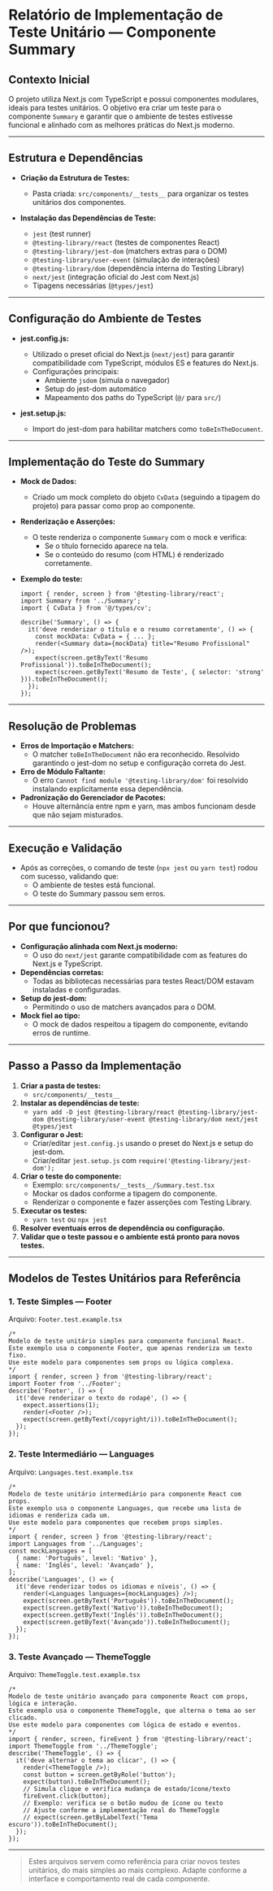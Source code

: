 # Relatório de Implementação de Teste Unitário — Componente Summary

## Contexto Inicial
O projeto utiliza Next.js com TypeScript e possui componentes modulares, ideais para testes unitários. O objetivo era criar um teste para o componente `Summary` e garantir que o ambiente de testes estivesse funcional e alinhado com as melhores práticas do Next.js moderno.

---

## Estrutura e Dependências
- **Criação da Estrutura de Testes:**
  - Pasta criada: `src/components/__tests__` para organizar os testes unitários dos componentes.

- **Instalação das Dependências de Teste:**
  - `jest` (test runner)
  - `@testing-library/react` (testes de componentes React)
  - `@testing-library/jest-dom` (matchers extras para o DOM)
  - `@testing-library/user-event` (simulação de interações)
  - `@testing-library/dom` (dependência interna do Testing Library)
  - `next/jest` (integração oficial do Jest com Next.js)
  - Tipagens necessárias (`@types/jest`)

---

## Configuração do Ambiente de Testes
- **jest.config.js:**
  - Utilizado o preset oficial do Next.js (`next/jest`) para garantir compatibilidade com TypeScript, módulos ES e features do Next.js.
  - Configurações principais:
    - Ambiente `jsdom` (simula o navegador)
    - Setup do jest-dom automático
    - Mapeamento dos paths do TypeScript (`@/` para `src/`)

- **jest.setup.js:**
  - Import do jest-dom para habilitar matchers como `toBeInTheDocument`.

---

## Implementação do Teste do Summary
- **Mock de Dados:**
  - Criado um mock completo do objeto `CvData` (seguindo a tipagem do projeto) para passar como prop ao componente.

- **Renderização e Asserções:**
  - O teste renderiza o componente `Summary` com o mock e verifica:
    - Se o título fornecido aparece na tela.
    - Se o conteúdo do resumo (com HTML) é renderizado corretamente.

- **Exemplo do teste:**
  ```tsx
  import { render, screen } from '@testing-library/react';
  import Summary from '../Summary';
  import { CvData } from '@/types/cv';

  describe('Summary', () => {
    it('deve renderizar o título e o resumo corretamente', () => {
      const mockData: CvData = { ... };
      render(<Summary data={mockData} title="Resumo Profissional" />);
      expect(screen.getByText('Resumo Profissional')).toBeInTheDocument();
      expect(screen.getByText('Resumo de Teste', { selector: 'strong' })).toBeInTheDocument();
    });
  });
  ```

---

## Resolução de Problemas
- **Erros de Importação e Matchers:**
  - O matcher `toBeInTheDocument` não era reconhecido. Resolvido garantindo o jest-dom no setup e configuração correta do Jest.
- **Erro de Módulo Faltante:**
  - O erro `Cannot find module '@testing-library/dom'` foi resolvido instalando explicitamente essa dependência.
- **Padronização do Gerenciador de Pacotes:**
  - Houve alternância entre npm e yarn, mas ambos funcionam desde que não sejam misturados.

---

## Execução e Validação
- Após as correções, o comando de teste (`npx jest` ou `yarn test`) rodou com sucesso, validando que:
  - O ambiente de testes está funcional.
  - O teste do Summary passou sem erros.

---

## Por que funcionou?
- **Configuração alinhada com Next.js moderno:**
  - O uso do `next/jest` garante compatibilidade com as features do Next.js e TypeScript.
- **Dependências corretas:**
  - Todas as bibliotecas necessárias para testes React/DOM estavam instaladas e configuradas.
- **Setup do jest-dom:**
  - Permitindo o uso de matchers avançados para o DOM.
- **Mock fiel ao tipo:**
  - O mock de dados respeitou a tipagem do componente, evitando erros de runtime.

---

## Passo a Passo da Implementação

1. **Criar a pasta de testes:**
   - `src/components/__tests__`
2. **Instalar as dependências de teste:**
   - `yarn add -D jest @testing-library/react @testing-library/jest-dom @testing-library/user-event @testing-library/dom next/jest @types/jest`
3. **Configurar o Jest:**
   - Criar/editar `jest.config.js` usando o preset do Next.js e setup do jest-dom.
   - Criar/editar `jest.setup.js` com `require('@testing-library/jest-dom');`
4. **Criar o teste do componente:**
   - Exemplo: `src/components/__tests__/Summary.test.tsx`
   - Mockar os dados conforme a tipagem do componente.
   - Renderizar o componente e fazer asserções com Testing Library.
5. **Executar os testes:**
   - `yarn test` ou `npx jest`
6. **Resolver eventuais erros de dependência ou configuração.**
7. **Validar que o teste passou e o ambiente está pronto para novos testes.**

---

## Modelos de Testes Unitários para Referência

### 1. Teste Simples — Footer
Arquivo: `Footer.test.example.tsx`
```tsx
/*
Modelo de teste unitário simples para componente funcional React.
Este exemplo usa o componente Footer, que apenas renderiza um texto fixo.
Use este modelo para componentes sem props ou lógica complexa.
*/
import { render, screen } from '@testing-library/react';
import Footer from '../Footer';
describe('Footer', () => {
  it('deve renderizar o texto do rodapé', () => {
    expect.assertions(1);
    render(<Footer />);
    expect(screen.getByText(/copyright/i)).toBeInTheDocument();
  });
});
```

### 2. Teste Intermediário — Languages
Arquivo: `Languages.test.example.tsx`
```tsx
/*
Modelo de teste unitário intermediário para componente React com props.
Este exemplo usa o componente Languages, que recebe uma lista de idiomas e renderiza cada um.
Use este modelo para componentes que recebem props simples.
*/
import { render, screen } from '@testing-library/react';
import Languages from '../Languages';
const mockLanguages = [
  { name: 'Português', level: 'Nativo' },
  { name: 'Inglês', level: 'Avançado' },
];
describe('Languages', () => {
  it('deve renderizar todos os idiomas e níveis', () => {
    render(<Languages languages={mockLanguages} />);
    expect(screen.getByText('Português')).toBeInTheDocument();
    expect(screen.getByText('Nativo')).toBeInTheDocument();
    expect(screen.getByText('Inglês')).toBeInTheDocument();
    expect(screen.getByText('Avançado')).toBeInTheDocument();
  });
});
```

### 3. Teste Avançado — ThemeToggle
Arquivo: `ThemeToggle.test.example.tsx`
```tsx
/*
Modelo de teste unitário avançado para componente React com props, lógica e interação.
Este exemplo usa o componente ThemeToggle, que alterna o tema ao ser clicado.
Use este modelo para componentes com lógica de estado e eventos.
*/
import { render, screen, fireEvent } from '@testing-library/react';
import ThemeToggle from '../ThemeToggle';
describe('ThemeToggle', () => {
  it('deve alternar o tema ao clicar', () => {
    render(<ThemeToggle />);
    const button = screen.getByRole('button');
    expect(button).toBeInTheDocument();
    // Simula clique e verifica mudança de estado/ícone/texto
    fireEvent.click(button);
    // Exemplo: verifica se o botão mudou de ícone ou texto
    // Ajuste conforme a implementação real do ThemeToggle
    // expect(screen.getByLabelText('Tema escuro')).toBeInTheDocument();
  });
});
```

---

> Estes arquivos servem como referência para criar novos testes unitários, do mais simples ao mais complexo. Adapte conforme a interface e comportamento real de cada componente.
